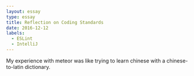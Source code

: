 ```yaml
---
layout: essay
type: essay
title: Reflection on Coding Standards
date: 2016-12-12
labels:
  - ESLint
  - IntelliJ
---
```



My experience with meteor was like trying to learn chinese with a chinese-to-latin dictionary.
